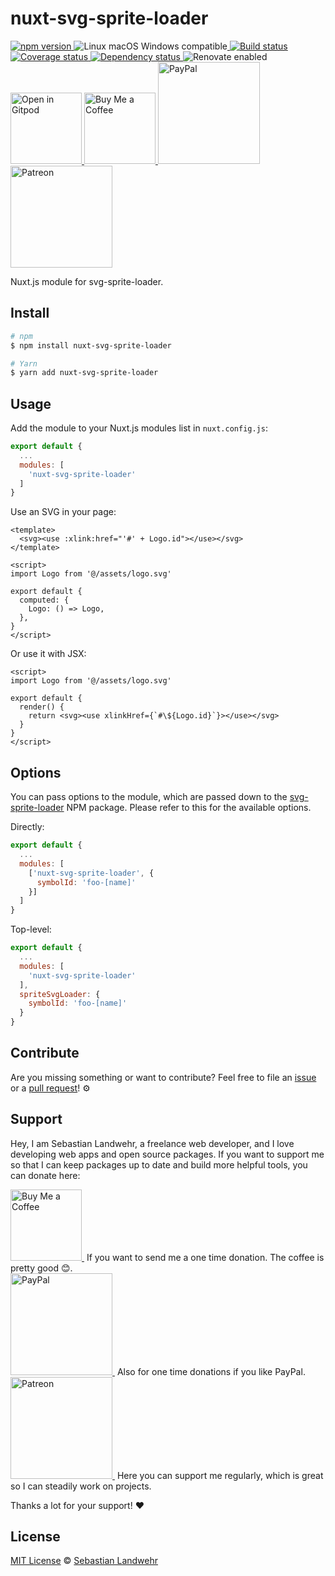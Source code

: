 <!-- TITLE/ -->
# nuxt-svg-sprite-loader
<!-- /TITLE -->

<!-- BADGES/ -->
  <p>
    <a href="https://npmjs.org/package/nuxt-svg-sprite-loader">
      <img
        src="https://img.shields.io/npm/v/nuxt-svg-sprite-loader.svg"
        alt="npm version"
      >
    </a><img src="https://img.shields.io/badge/os-linux%20%7C%C2%A0macos%20%7C%C2%A0windows-blue" alt="Linux macOS Windows compatible"><a href="https://github.com/dword-design/nuxt-svg-sprite-loader/actions">
      <img
        src="https://github.com/dword-design/nuxt-svg-sprite-loader/workflows/build/badge.svg"
        alt="Build status"
      >
    </a><a href="https://codecov.io/gh/dword-design/nuxt-svg-sprite-loader">
      <img
        src="https://codecov.io/gh/dword-design/nuxt-svg-sprite-loader/branch/master/graph/badge.svg"
        alt="Coverage status"
      >
    </a><a href="https://david-dm.org/dword-design/nuxt-svg-sprite-loader">
      <img src="https://img.shields.io/david/dword-design/nuxt-svg-sprite-loader" alt="Dependency status">
    </a><img src="https://img.shields.io/badge/renovate-enabled-brightgreen" alt="Renovate enabled"><br/><a href="https://gitpod.io/#https://github.com/dword-design/nuxt-svg-sprite-loader">
      <img
        src="https://gitpod.io/button/open-in-gitpod.svg"
        alt="Open in Gitpod"
        width="114"
      >
    </a><a href="https://www.buymeacoffee.com/dword">
      <img
        src="https://www.buymeacoffee.com/assets/img/guidelines/download-assets-sm-2.svg"
        alt="Buy Me a Coffee"
        width="114"
      >
    </a><a href="https://paypal.me/SebastianLandwehr">
      <img
        src="https://sebastianlandwehr.com/images/paypal.svg"
        alt="PayPal"
        width="163"
      >
    </a><a href="https://www.patreon.com/dworddesign">
      <img
        src="https://sebastianlandwehr.com/images/patreon.svg"
        alt="Patreon"
        width="163"
      >
    </a>
</p>
<!-- /BADGES -->

<!-- DESCRIPTION/ -->
Nuxt.js module for svg-sprite-loader.
<!-- /DESCRIPTION -->

<!-- INSTALL/ -->
## Install

```bash
# npm
$ npm install nuxt-svg-sprite-loader

# Yarn
$ yarn add nuxt-svg-sprite-loader
```
<!-- /INSTALL -->

## Usage

Add the module to your Nuxt.js modules list in `nuxt.config.js`:
```js
export default {
  ...
  modules: [
    'nuxt-svg-sprite-loader'
  ]
}
```

Use an SVG in your page:
```vue
<template>
  <svg><use :xlink:href="'#' + Logo.id"></use></svg>
</template>

<script>
import Logo from '@/assets/logo.svg'

export default {
  computed: {
    Logo: () => Logo,
  },
}
</script>
```

Or use it with JSX:
```vue
<script>
import Logo from '@/assets/logo.svg'

export default {
  render() {
    return <svg><use xlinkHref={`#\${Logo.id}`}></use></svg>
  }
}
</script>
```

## Options

You can pass options to the module, which are passed down to the [svg-sprite-loader](https://www.npmjs.com/package/svg-sprite-loader) NPM package. Please refer to this for the available options.

Directly:
```js
export default {
  ...
  modules: [
    ['nuxt-svg-sprite-loader', {
      symbolId: 'foo-[name]'
    }]
  ]
}
```

Top-level:
```js
export default {
  ...
  modules: [
    'nuxt-svg-sprite-loader'
  ],
  spriteSvgLoader: {
    symbolId: 'foo-[name]'
  }
}
```

<!-- LICENSE/ -->
## Contribute

Are you missing something or want to contribute? Feel free to file an [issue](https://github.com/dword-design/nuxt-svg-sprite-loader/issues) or a [pull request](https://github.com/dword-design/nuxt-svg-sprite-loader/pulls)! ⚙️

## Support

Hey, I am Sebastian Landwehr, a freelance web developer, and I love developing web apps and open source packages. If you want to support me so that I can keep packages up to date and build more helpful tools, you can donate here:

<p>
  <a href="https://www.buymeacoffee.com/dword">
    <img
      src="https://www.buymeacoffee.com/assets/img/guidelines/download-assets-sm-2.svg"
      alt="Buy Me a Coffee"
      width="114"
    >
  </a>&nbsp;If you want to send me a one time donation. The coffee is pretty good 😊.<br/>
  <a href="https://paypal.me/SebastianLandwehr">
    <img
      src="https://sebastianlandwehr.com/images/paypal.svg"
      alt="PayPal"
      width="163"
    >
  </a>&nbsp;Also for one time donations if you like PayPal.<br/>
  <a href="https://www.patreon.com/dworddesign">
    <img
      src="https://sebastianlandwehr.com/images/patreon.svg"
      alt="Patreon"
      width="163"
    >
  </a>&nbsp;Here you can support me regularly, which is great so I can steadily work on projects.
</p>

Thanks a lot for your support! ❤️

## License

[MIT License](https://opensource.org/licenses/MIT) © [Sebastian Landwehr](https://sebastianlandwehr.com)
<!-- /LICENSE -->
